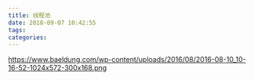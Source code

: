 ```yaml
---
title: 线程池
date: 2018-09-07 10:42:55
tags:
categories:
---
```

https://www.baeldung.com/wp-content/uploads/2016/08/2016-08-10_10-16-52-1024x572-300x168.png
